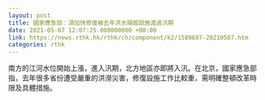 ```yaml
---
layout: post
title: 國家應急部：須加快修復被去年洪水損毀設施渡過汛期
date: 2021-05-07 12:07:25.000000000 +08:00
link: https://news.rthk.hk/rthk/ch/component/k2/1589687-20210507.htm
categories: rthk
---
```


南方的江河水位開始上漲，進入汛期，北方地區亦即將入汛。在北京，國家應急部指，去年很多省份遭受嚴重的洪澇災害，修復設施工作比較重，需明確整頓改革時限及具體措施。
